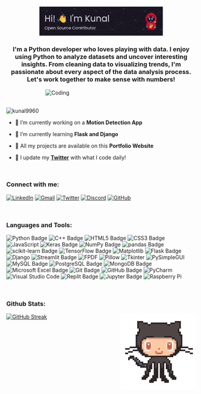 <p align="center">
    <img src="./Banner.png" alt="Header" width="65%">
</p>
<h3 align="center">I'm a Python developer who loves playing with data. I enjoy using Python to analyze datasets and uncover interesting insights. From cleaning data to visualizing trends, I'm passionate about every aspect of the data analysis process. Let's work together to make sense with numbers!</h3>
<img align="right" alt="Coding" width="400" src="https://cdn.shopify.com/s/files/1/0578/3696/1997/t/9/assets/lofiboy.gif?v=103461765217895835051680702279">

<br>

<br>

<p align="left"> <img src="https://komarev.com/ghpvc/?username=kunal9960&label=Profile%20views&color=0e75b6&style=flat" alt="kunal9960" /> </p>

- 🔭 I’m currently working on a **Motion Detection App**

- 🌱 I’m currently learning **Flask and Django**

- 💼 All my projects are available on this **Portfolio Website**

- 🚀 I update my **[Twitter](https://twitter.com/kunalfr_)** with what I code daily!

<br>

<h3 align="left">Connect with me:</h3>

[![LinkedIn](https://img.shields.io/badge/LinkedIn-0077B5?style=for-the-badge&logo=linkedin&logoColor=white)](https://www.linkedin.com/in/kunal-dalvi-0b273b2b4)
[![Gmail](https://img.shields.io/badge/Gmail-D14836?style=for-the-badge&logo=gmail&logoColor=white)](mailto:kunald9960@gmail.com)
[![Twitter](https://img.shields.io/badge/Twitter-1DA1F2?style=for-the-badge&logo=twitter&logoColor=white)](https://twitter.com/kunalfr_)
[![Discord](https://img.shields.io/badge/Discord-7289DA?style=for-the-badge&logo=discord&logoColor=white)](https://discord.gg/bge3cXHuNC)
[![GitHub](https://img.shields.io/badge/GitHub-100000?style=for-the-badge&logo=github&logoColor=white)](https://github.com/kunal9960)

<br>

<h3 align="left">Languages and Tools:</h3> 

![Python Badge](https://img.shields.io/badge/Python-3776AB?logo=python&logoColor=fff&style=flat)
![C++ Badge](https://img.shields.io/badge/C%2B%2B-00599C?logo=cplusplus&logoColor=fff&style=flat)
![HTML5 Badge](https://img.shields.io/badge/HTML5-E34F26?logo=html5&logoColor=fff&style=flat)
![CSS3 Badge](https://img.shields.io/badge/CSS3-1572B6?logo=css3&logoColor=fff&style=flat)
![JavaScript](https://img.shields.io/badge/JavaScript-%23323330.svg?style=flat&logo=javascript&logoColor=%23F7DF1E)
![Keras Badge](https://img.shields.io/badge/Keras-D00000?logo=keras&logoColor=fff&style=flat)
![NumPy Badge](https://img.shields.io/badge/NumPy-013243?logo=numpy&logoColor=fff&style=flat)
![pandas Badge](https://img.shields.io/badge/pandas-150458?logo=pandas&logoColor=fff&style=flat)
![scikit-learn Badge](https://img.shields.io/badge/scikit--learn-F7931E?logo=scikitlearn&logoColor=fff&style=flat)
![TensorFlow Badge](https://img.shields.io/badge/TensorFlow-FF6F00?logo=tensorflow&logoColor=fff&style=flat)
![Matplotlib](https://img.shields.io/badge/Matplotlib-%23ffffff.svg?style=flat&logo=Matplotlib&logoColor=black)
![Flask Badge](https://img.shields.io/badge/Flask-000?logo=flask&logoColor=fff&style=flat)
![Django](https://img.shields.io/badge/django-%23092E20.svg?style=flat&logo=django&logoColor=white)
![Streamlit Badge](https://img.shields.io/badge/Streamlit-FF4B4B?logo=streamlit&logoColor=fff&style=flat)
![FPDF](https://img.shields.io/badge/FPDF-%23FF0000.svg?style=flat&logo=Adobe%20Acrobat%20Reader&logoColor=white)
![Pillow](https://img.shields.io/badge/Pillow-%230080FF.svg?style=flat&logo=python&logoColor=white)
![Tkinter](https://img.shields.io/badge/Tkinter-%23646464.svg?style=flat&logo=python&logoColor=white)
![PySimpleGUI](https://img.shields.io/badge/PySimpleGUI-%233776AB.svg?style=flat&logo=python&logoColor=white)
![MySQL Badge](https://img.shields.io/badge/MySQL-4479A1?logo=mysql&logoColor=fff&style=flat)
![PostgreSQL Badge](https://img.shields.io/badge/PostgreSQL-4169E1?logo=postgresql&logoColor=fff&style=flat)
![MongoDB Badge](https://img.shields.io/badge/MongoDB-47A248?logo=mongodb&logoColor=fff&style=flat)
![Microsoft Excel Badge](https://img.shields.io/badge/Microsoft%20Excel-217346?logo=microsoftexcel&logoColor=fff&style=flat)
![Git Badge](https://img.shields.io/badge/Git-F05032?logo=git&logoColor=fff&style=flat)
![GitHub Badge](https://img.shields.io/badge/GitHub-181717?logo=github&logoColor=fff&style=flat)
![PyCharm](https://img.shields.io/badge/pycharm-143?style=flat&logo=pycharm&logoColor=black&color=black&labelColor=green)
![Visual Studio Code](https://img.shields.io/badge/Visual%20Studio%20Code-0078d7.svg?style=flat&logo=visual-studio-code&logoColor=white)
![Replit Badge](https://img.shields.io/badge/Replit-F26207?logo=replit&logoColor=fff&style=flat)
![Jupyter Badge](https://img.shields.io/badge/Jupyter-F37626?logo=jupyter&logoColor=fff&style=flat)
![Raspberry Pi](https://img.shields.io/badge/-Raspberry%20Pi-C51A4A?style=flat-square&logo=Raspberry-Pi)
</p>

<br>

<h3 align="left">Github Stats:</h3> 

<a href="https://git.io/streak-stats" align="center"><img src="https://streak-stats.demolab.com?user=kunal9960&theme=tokyonight" alt="GitHub Streak"/></a>
<img align="right" alt="Coding" src="./gh.gif">
